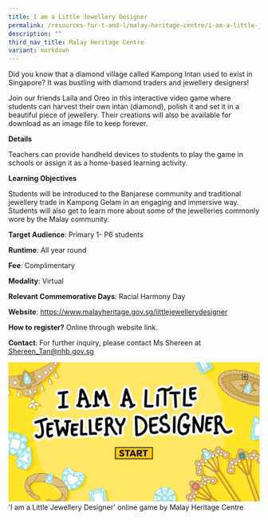 ```yaml
---
title: I am a Little Jewellery Designer
permalink: /resources-for-t-and-l/malay-heritage-centre/i-am-a-little-jewellery-designer/
description: ""
third_nav_title: Malay Heritage Centre
variant: markdown
---
```

Did you know that a diamond village called Kampong Intan used to exist in Singapore? It was bustling with diamond traders and jewellery designers!

Join our friends Laila and Oreo in this interactive video game where students can harvest their own intan (diamond), polish it and set it in a beautiful piece of jewellery. Their creations will also be available for download as an image file to keep forever.

**Details**	

Teachers can provide handheld devices to students to play the game in schools or assign it as a home-based learning activity.			

**Learning Objectives**			
			
Students will be introduced to the Banjarese community and traditional jewellery trade in Kampong Gelam in an engaging and immersive way. Students will also get to learn more about some of the jewelleries commonly wore by the Malay community.

**Target Audience**: Primary 1- P6 students

**Runtime**: All year round			

**Fee**: Complimentary		

**Modality**:	Virtual	
					
**Relevant Commemorative Days**: Racial Harmony Day 			

**Website**: https://www.malayheritage.gov.sg/littlejewellerydesigner

**How to register?** Online through website link.
			
**Contact**: For further inquiry, please contact Ms Shereen at Shereen_Tan@nhb.gov.sg

![](/images/i%20am%20a%20little%20jewellery%20designer.png)
'I am a Little Jewellery Designer' online game by Malay Heritage Centre